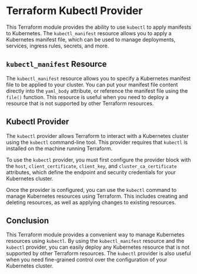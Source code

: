 # Terraform Kubectl Provider

This Terraform module provides the ability to use `kubectl` to apply manifests to Kubernetes. The `kubectl_manifest` resource allows you to apply a Kubernetes manifest file, which can be used to manage deployments, services, ingress rules, secrets, and more.

## `kubectl_manifest` Resource

The `kubectl_manifest` resource allows you to specify a Kubernetes manifest file to be applied to your cluster. You can put your manifest file content directly into the `yaml_body` attribute, or reference the manifest file using the `file()` function. This resource is useful when you need to deploy a resource that is not supported by other Terraform resources.

## Kubectl Provider

The `kubectl` provider allows Terraform to interact with a Kubernetes cluster using the `kubectl` command-line tool. This provider requires that `kubectl` is installed on the machine running Terraform.

To use the `kubectl` provider, you must first configure the provider block with the `host`, `client_certificate`, `client_key`, and `cluster_ca_certificate` attributes, which define the endpoint and security credentials for your Kubernetes cluster.

Once the provider is configured, you can use the `kubectl` command to manage Kubernetes resources using Terraform. This includes creating and deleting resources, as well as applying changes to existing resources.

## Conclusion

This Terraform module provides a convenient way to manage Kubernetes resources using `kubectl`. By using the `kubectl_manifest` resource and the `kubectl` provider, you can easily deploy any Kubernetes resource that is not supported by other Terraform resources. The `kubectl` provider is also useful when you need fine-grained control over the configuration of your Kubernetes cluster.